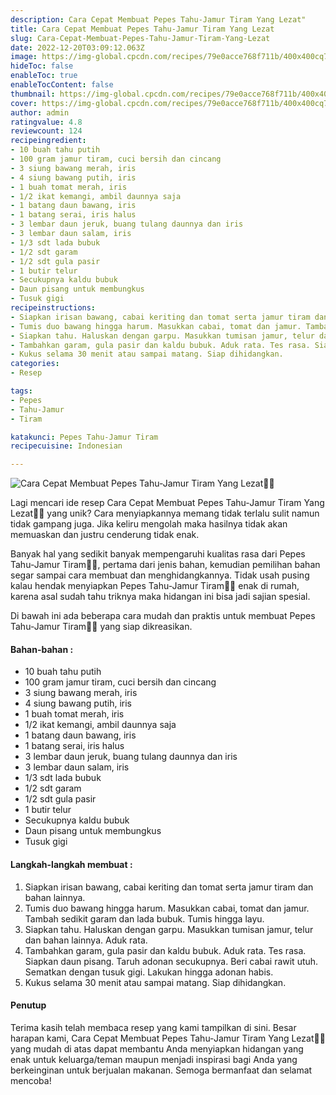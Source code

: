 ```yaml
---
description: Cara Cepat Membuat Pepes Tahu-Jamur Tiram Yang Lezat"
title: Cara Cepat Membuat Pepes Tahu-Jamur Tiram Yang Lezat
slug: Cara-Cepat-Membuat-Pepes-Tahu-Jamur-Tiram-Yang-Lezat
date: 2022-12-20T03:09:12.063Z
image: https://img-global.cpcdn.com/recipes/79e0acce768f711b/400x400cq70/photo.jpg
hideToc: false
enableToc: true
enableTocContent: false
thumbnail: https://img-global.cpcdn.com/recipes/79e0acce768f711b/400x400cq70/photo.jpg
cover: https://img-global.cpcdn.com/recipes/79e0acce768f711b/400x400cq70/photo.jpg
author: admin
ratingvalue: 4.8
reviewcount: 124
recipeingredient:
- 10 buah tahu putih
- 100 gram jamur tiram, cuci bersih dan cincang
- 3 siung bawang merah, iris
- 4 siung bawang putih, iris
- 1 buah tomat merah, iris
- 1/2 ikat kemangi, ambil daunnya saja
- 1 batang daun bawang, iris
- 1 batang serai, iris halus
- 3 lembar daun jeruk, buang tulang daunnya dan iris
- 3 lembar daun salam, iris
- 1/3 sdt lada bubuk
- 1/2 sdt garam
- 1/2 sdt gula pasir
- 1 butir telur
- Secukupnya kaldu bubuk
- Daun pisang untuk membungkus
- Tusuk gigi
recipeinstructions:
- Siapkan irisan bawang, cabai keriting dan tomat serta jamur tiram dan bahan lainnya.
- Tumis duo bawang hingga harum. Masukkan cabai, tomat dan jamur. Tambah sedikit garam dan lada bubuk. Tumis hingga layu.
- Siapkan tahu. Haluskan dengan garpu. Masukkan tumisan jamur, telur dan bahan lainnya. Aduk rata.
- Tambahkan garam, gula pasir dan kaldu bubuk. Aduk rata. Tes rasa. Siapkan daun pisang. Taruh adonan secukupnya. Beri cabai rawit utuh. Sematkan dengan tusuk gigi. Lakukan hingga adonan habis.
- Kukus selama 30 menit atau sampai matang. Siap dihidangkan.
categories:
- Resep

tags:
- Pepes
- Tahu-Jamur
- Tiram

katakunci: Pepes Tahu-Jamur Tiram
recipecuisine: Indonesian

---
```


![Cara Cepat Membuat Pepes Tahu-Jamur Tiram Yang Lezat👩‍🍳](https://img-global.cpcdn.com/recipes/79e0acce768f711b/400x400cq70/photo.jpg)

Lagi mencari ide resep Cara Cepat Membuat Pepes Tahu-Jamur Tiram Yang Lezat👩‍🍳 yang unik? Cara menyiapkannya memang tidak terlalu sulit namun tidak gampang juga. Jika keliru mengolah maka hasilnya tidak akan memuaskan dan justru cenderung tidak enak.

Banyak hal yang sedikit banyak mempengaruhi kualitas rasa dari Pepes Tahu-Jamur Tiram👩‍🍳, pertama dari jenis bahan, kemudian pemilihan bahan segar sampai cara membuat dan menghidangkannya. Tidak usah pusing kalau hendak menyiapkan Pepes Tahu-Jamur Tiram👩‍🍳 enak di rumah, karena asal sudah tahu triknya maka hidangan ini bisa jadi sajian spesial.

Di bawah ini ada beberapa cara mudah dan praktis untuk membuat Pepes Tahu-Jamur Tiram👩‍🍳 yang siap dikreasikan.

<!--inarticleads1-->

#### Bahan-bahan :

- 10 buah tahu putih
- 100 gram jamur tiram, cuci bersih dan cincang
- 3 siung bawang merah, iris
- 4 siung bawang putih, iris
- 1 buah tomat merah, iris
- 1/2 ikat kemangi, ambil daunnya saja
- 1 batang daun bawang, iris
- 1 batang serai, iris halus
- 3 lembar daun jeruk, buang tulang daunnya dan iris
- 3 lembar daun salam, iris
- 1/3 sdt lada bubuk
- 1/2 sdt garam
- 1/2 sdt gula pasir
- 1 butir telur
- Secukupnya kaldu bubuk
- Daun pisang untuk membungkus
- Tusuk gigi

<!--inarticleads2-->

#### Langkah-langkah membuat :

1. Siapkan irisan bawang, cabai keriting dan tomat serta jamur tiram dan bahan lainnya.
1. Tumis duo bawang hingga harum. Masukkan cabai, tomat dan jamur. Tambah sedikit garam dan lada bubuk. Tumis hingga layu.
1. Siapkan tahu. Haluskan dengan garpu. Masukkan tumisan jamur, telur dan bahan lainnya. Aduk rata.
1. Tambahkan garam, gula pasir dan kaldu bubuk. Aduk rata. Tes rasa. Siapkan daun pisang. Taruh adonan secukupnya. Beri cabai rawit utuh. Sematkan dengan tusuk gigi. Lakukan hingga adonan habis.
1. Kukus selama 30 menit atau sampai matang. Siap dihidangkan.

#### Penutup

Terima kasih telah membaca resep yang kami tampilkan di sini. Besar harapan kami, Cara Cepat Membuat Pepes Tahu-Jamur Tiram Yang Lezat👩‍🍳 yang mudah di atas dapat membantu Anda menyiapkan hidangan yang enak untuk keluarga/teman maupun menjadi inspirasi bagi Anda yang berkeinginan untuk berjualan makanan. Semoga bermanfaat dan selamat mencoba!